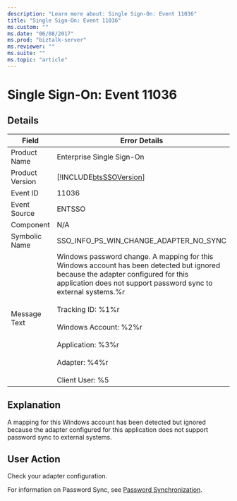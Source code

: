 ```yaml
---
description: "Learn more about: Single Sign-On: Event 11036"
title: "Single Sign-On: Event 11036"
ms.custom: ""
ms.date: "06/08/2017"
ms.prod: "biztalk-server"
ms.reviewer: ""
ms.suite: ""
ms.topic: "article"
---
```

# Single Sign-On: Event 11036
## Details  
  
| Field | Error Details | 
|-----------------|---------------------------------------------------------------------------------------------------------------------------------------------------------------------------------------------------------------------------------------------------------------------------------------------------------------------------------------------------------|
|  Product Name   |                                                                                                                                                                Enterprise Single Sign-On                                                                                                                                                                |
| Product Version |                                                                                                                                               [!INCLUDE[btsSSOVersion](../includes/btsssoversion-md.md)]                                                                                                                                                |
|    Event ID     |                                                                                                                                                                          11036                                                                                                                                                                          |
|  Event Source   |                                                                                                                                                                         ENTSSO                                                                                                                                                                          |
|    Component    |                                                                                                                                                                           N/A                                                                                                                                                                           |
|  Symbolic Name  |                                                                                                                                                         SSO_INFO_PS_WIN_CHANGE_ADAPTER_NO_SYNC                                                                                                                                                          |
|  Message Text   | Windows password change. A mapping for this Windows account has been detected but ignored because the adapter configured for this application does not support password sync to external systems.%r<br /><br /> Tracking ID: %1%r<br /><br /> Windows Account: %2%r<br /><br /> Application: %3%r<br /><br /> Adapter: %4%r<br /><br /> Client User: %5 |
  
## Explanation  
 A mapping for this Windows account has been detected but ignored because the adapter configured for this application does not support password sync to external systems.  
  
## User Action  
 Check your adapter configuration.  
  
 For information on Password Sync, see [Password Synchronization](../core/password-synchronization2.md).

